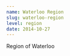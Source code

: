 ```yaml
---
name: Waterloo Region
slug: waterloo-region
level: region
date: 2014-10-27
---
```

Region of Waterloo
